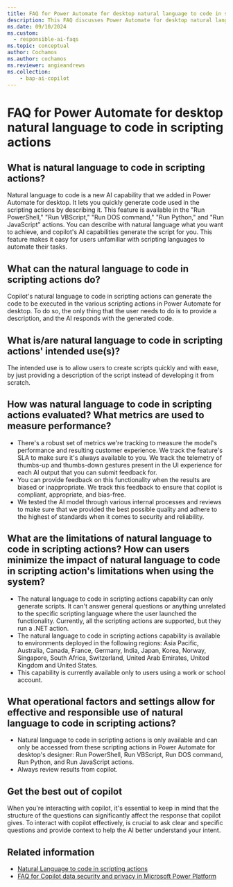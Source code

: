 ```yaml
---
title: FAQ for Power Automate for desktop natural language to code in scripting actions
description: This FAQ discusses Power Automate for desktop natural language to code in scripting actions and the key considerations for making use of this technology responsibly.
ms.date: 09/10/2024
ms.custom: 
  - responsible-ai-faqs
ms.topic: conceptual
author: Cochamos
ms.author: cochamos
ms.reviewer: angieandrews
ms.collection: 
    - bap-ai-copilot
---
```


# FAQ for Power Automate for desktop natural language to code in scripting actions

## What is natural language to code in scripting actions?

Natural language to code is a new AI capability that we added in Power Automate for desktop. It lets you quickly generate code used in the scripting actions by describing it. This feature is available in the "Run PowerShell," "Run VBScript," "Run DOS command," "Run Python," and "Run JavaScript" actions. You can describe with natural language what you want to achieve, and copilot's AI capabilities generate the script for you. This feature makes it easy for users unfamiliar with scripting languages to automate their tasks.

## What can the natural language to code in scripting actions do?

Copilot's natural language to code in scripting actions can generate the code to be executed in the various scripting actions in Power Automate for desktop. To do so, the only thing that the user needs to do is to provide a description, and the AI responds with the generated code.

## What is/are natural language to code in scripting actions' intended use(s)?

The intended use is to allow users to create scripts quickly and with ease, by just providing a description of the script instead of developing it from scratch.

## How was natural language to code in scripting actions evaluated? What metrics are used to measure performance?

- There's a robust set of metrics we're tracking to measure the model's performance and resulting customer experience. We track the feature's SLA to make sure it's always available to you. We track the telemetry of thumbs-up and thumbs-down gestures present in the UI experience for each AI output that you can submit feedback for.
- You can provide feedback on this functionality when the results are biased or inappropriate. We track this feedback to ensure that copilot is compliant, appropriate, and bias-free.
- We tested the AI model through various internal processes and reviews to make sure that we provided the best possible quality and adhere to the highest of standards when it comes to security and reliability.

## What are the limitations of natural language to code in scripting actions? How can users minimize the impact of natural language to code in scripting action's limitations when using the system?

- The natural language to code in scripting actions capability can only generate scripts. It can't answer general questions or anything unrelated to the specific scripting language where the user launched the functionality. Currently, all the scripting actions are supported, but they run a .NET action.
- The natural language to code in scripting actions capability is available to environments deployed in the following regions: Asia Pacific, Australia, Canada, France, Germany, India, Japan, Korea, Norway, Singapore, South Africa, Switzerland, United Arab Emirates, United Kingdom and United States.
- This capability is currently available only to users using a work or school account.

## What operational factors and settings allow for effective and responsible use of natural language to code in scripting actions?

- Natural language to code in scripting actions is only available and can only be accessed from these scripting actions in Power Automate for desktop's designer: Run PowerShell, Run VBScript, Run DOS command, Run Python, and Run JavaScript actions.
- Always review results from copilot.

## Get the best out of copilot

When you're interacting with copilot, it's essential to keep in mind that the structure of the questions can significantly affect the response that copilot gives. To interact with copilot effectively, is crucial to ask clear and specific questions and provide context to help the AI better understand your intent.

## Related information

- [Natural Language to code in scripting actions](./desktop-flows/actions-reference/scripting.md)
- [FAQ for Copilot data security and privacy in Microsoft Power Platform](/power-platform/faqs-copilot-data-security-privacy)
